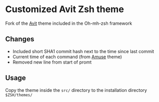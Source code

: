 # Customized Avit Zsh theme

Fork of the [Avit](https://github.com/ohmyzsh/ohmyzsh/blob/master/themes/avit.zsh-theme) theme included in the Oh-mh-zsh framework

## Changes
* Included short SHA1 commit hash next to the time since last commit
* Current time of each command (from [Amuse](https://github.com/ohmyzsh/ohmyzsh/blob/master/themes/amuse.zsh-theme) theme)
* Removed new line from start of promt

## Usage
Copy the theme inside the `src/` directory to the installation directory `$ZSH/themes/`
